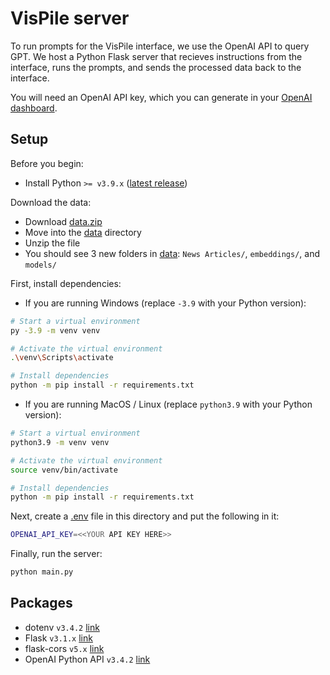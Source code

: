 # VisPile server

To run prompts for the VisPile interface, we use the OpenAI API to query GPT. We host a Python Flask server that recieves instructions from the interface, runs the prompts, and sends the processed data back to the interface.

You will need an OpenAI API key, which you can generate in your [OpenAI dashboard](https://platform.openai.com/settings/organization/api-keys).

## Setup

Before you begin:

- Install Python `>= v3.9.x` ([latest release](https://www.python.org/downloads/release/python-31112/))

Download the data:

- Download [data.zip](https://drive.google.com/file/d/1SWyPWpJ06rd1_oDcwITPO8ddpwRQYUo6/view?usp=sharing)
- Move into the [data](data/) directory
- Unzip the file
- You should see 3 new folders in [data](data/): `News Articles/`, `embeddings/`, and `models/`

First, install dependencies:

- If you are running Windows (replace `-3.9` with your Python version):

```bash
# Start a virtual environment
py -3.9 -m venv venv

# Activate the virtual environment
.\venv\Scripts\activate

# Install dependencies
python -m pip install -r requirements.txt
```

- If you are running MacOS / Linux (replace `python3.9` with your Python version):

```bash
# Start a virtual environment
python3.9 -m venv venv

# Activate the virtual environment
source venv/bin/activate

# Install dependencies
python -m pip install -r requirements.txt
```

Next, create a [.env](.env) file in this directory and put the following in it:

```bash
OPENAI_API_KEY=<<YOUR API KEY HERE>>
```

Finally, run the server:

```bash
python main.py
```

## Packages

- dotenv `v3.4.2` [link](https://github.com/theskumar/python-dotenv)
- Flask `v3.1.x` [link](https://flask.palletsprojects.com/en/stable/)
- flask-cors `v5.x` [link](https://pypi.org/project/flask-cors/)
- OpenAI Python API `v3.4.2` [link](https://github.com/openai/openai-python)

